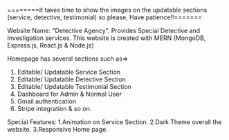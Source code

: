 ========It takes time to show the images on the updatable sections (service, detective, testimonial) so please, Have patience!!=======


Website Name: "Detective Agency". Provides Special Detective and Investigation services.
This website is created with MERN (MongoDB, Express.js, React.js & Node.js)

Homepage has several sections such as=> 
  1. Editable/ Updatable Service Section
  2. Editable/ Updatable Detective Section
  3. Editable/ Updatable Testimonial Section
  4. Dashboard for Admin & Normal User
  5. Gmail authentication
  6. Stripe integration
& so on.

Special Features: 1.Animation on Service Section. 
                 2.Dark Theme overall the website.
                 3.Responsive Home page.



